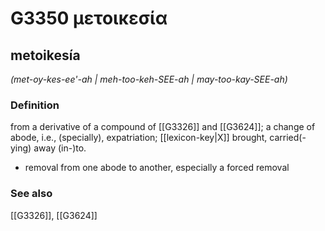 # G3350 μετοικεσία

## metoikesía

_(met-oy-kes-ee'-ah | meh-too-keh-SEE-ah | may-too-kay-SEE-ah)_

### Definition

from a derivative of a compound of [[G3326]] and [[G3624]]; a change of abode, i.e., (specially), expatriation; [[lexicon-key|X]] brought, carried(-ying) away (in-)to.

- removal from one abode to another, especially a forced removal

### See also

[[G3326]], [[G3624]]

